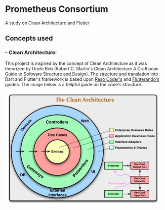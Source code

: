# Prometheus Consortium

A study on Clean Architecture and Flutter

## Concepts used

### - Clean Architecture:
This project is inspired by the concept of Clean Architecture as it was theorized by Uncle Bob (Robert C. Martin's Clean Architecture A Craftsman Guide to Software Structure and Design). The structure and translation into Dart and Flutter's framework is based upon [Reso Coder's](https://github.com/ResoCoder/flutter-tdd-clean-architecture-course) and [Flutterando's](https://github.com/Flutterando/Clean-Dart) guides. The image below is a helpful guide on the code's structure.

![Image](assets/readme_clean.png)